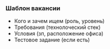 ### Шаблон вакансии
  - Кого и зачем ищем (роль, уровень)
  - Требования (технолоческий стек)
  - Условия (зп, расположение офиса)
  - Тестовое задание (если есть)